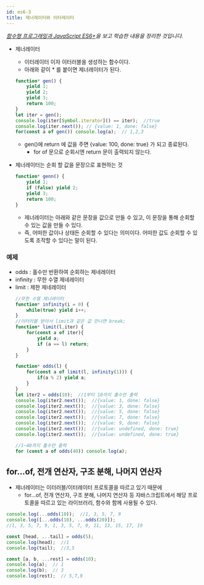 ```yaml
---
id: es6-3
title: 제너레이터와 이터레이터
---
```

_[함수형 프로그래밍과 JavaScript ES6+](https://www.inflearn.com/course/functional-es6/dashboard)을 보고 학습한 내용을 정리한 것입니다._

- 제너레이터
    - 이터레이터 이자 이터러블을 생성하는 함수이다.
    - 아래와 같이 * 를 붙이면 제너레이터가 된다.
    ```js
    function* gen() {
        yield 1;
        yield 2;
        yield 3;
        return 100;
    }
    let iter = gen();
    console.log(iter[Symbol.iterator]() == iter);  //true
    console.log(iter.next()); // {value: 1, done: false}
    for(const a of gen()) console.log(a);  // 1,2,3
    ```
    - gen()에 return 에 값을 주면 {value: 100, done: true} 가 되고 종료된다. 
        - for of 문으로 순회시엔 return 문이 출력되지 않는다.

- 제너레이터는 순회 할 값을 문장으로 표현하는 것
    ```js
    function* genn() {
        yield 1;
        if (false) yield 2;
        yield 3;
        return 100;
    }
    ```
    - 제너레이터는 아래와 같은 문장을 값으로 만들 수 있고, 이 문장을 통해 순회할 수 있는 값을 만들 수 있다.
    - 즉, 어떠한 값이나 상태든 순회할 수 있다는 의미이다. 어떠한 값도 순회할 수 있도록 조작할 수 있다는 말이 된다.


### 예제
- odds : 홀수만 반환하여 순회하는 제네레이터
- infinity : 무한 수열 제네레이터
- limit : 제한 제네레이터
    ```js
    //무한 수열 제너레이터
    function* infinity(i = 0) {
        while(true) yield i++;
    }
    //이터러블 받아서 limit과 같은 값 만나면 break;
    function* limit(l,iter) {
        for(const a of iter){
            yield a;
            if (a == l) return;
        }
    }

    function* odds(l) {
        for(const a of limit(l, infinity(1))) {
            if(a % 2) yield a;
        }
    }
    let iter2 = odds(10);  //1부터 10까지 홀수만 출력
    console.log(iter2.next());  //{value: 1, done: false}
    console.log(iter2.next());  //{value: 3, done: false}
    console.log(iter2.next());  //{value: 5, done: false}
    console.log(iter2.next());  //{value: 7, done: false}
    console.log(iter2.next());  //{value: 9, done: false}
    console.log(iter2.next());  //{value: undefined, done: true}
    console.log(iter2.next());  //{value: undefined, done: true}

    //1~40까지 홀수만 출력
    for (const a of odds(40)) console.log(a);
    ```

## for...of, 전개 연산자, 구조 분해, 나머지 연산자
- 제너레이터는 이터러블/이터레이터 프로토콜을 따르고 있기 때문에 
    - for...of, 전개 연산자, 구조 분해, 나머지 연산자 등 자바스크립트에서 해당 프로토콜을 따르고 있는 라이브러리, 함수와 함께 사용될 수 있다.
```js
console.log(...odds(10));  //1, 3, 5, 7, 9
console.log([...odds(10), ...odds(20)]);
//1, 3, 5, 7, 9, 1, 3, 5, 7, 9, 11, 13, 15, 17, 19

const [head, ...tail] = odds(5);
console.log(head);  //1
console.log(tail);  //3,5

const [a, b, ...rest] = odds(10);
console.log(a);  // 1
console.log(b);  // 3
console.log(rest);  // 5,7,9
```
